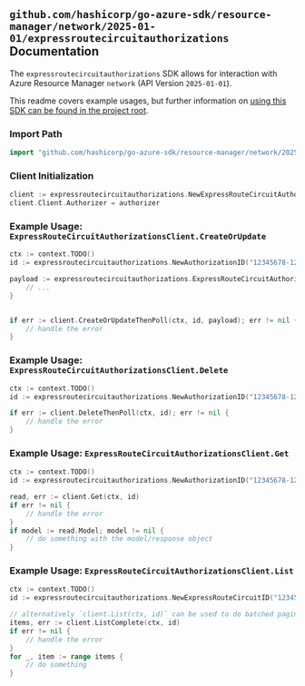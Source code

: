 
## `github.com/hashicorp/go-azure-sdk/resource-manager/network/2025-01-01/expressroutecircuitauthorizations` Documentation

The `expressroutecircuitauthorizations` SDK allows for interaction with Azure Resource Manager `network` (API Version `2025-01-01`).

This readme covers example usages, but further information on [using this SDK can be found in the project root](https://github.com/hashicorp/go-azure-sdk/tree/main/docs).

### Import Path

```go
import "github.com/hashicorp/go-azure-sdk/resource-manager/network/2025-01-01/expressroutecircuitauthorizations"
```


### Client Initialization

```go
client := expressroutecircuitauthorizations.NewExpressRouteCircuitAuthorizationsClientWithBaseURI("https://management.azure.com")
client.Client.Authorizer = authorizer
```


### Example Usage: `ExpressRouteCircuitAuthorizationsClient.CreateOrUpdate`

```go
ctx := context.TODO()
id := expressroutecircuitauthorizations.NewAuthorizationID("12345678-1234-9876-4563-123456789012", "example-resource-group", "expressRouteCircuitName", "authorizationName")

payload := expressroutecircuitauthorizations.ExpressRouteCircuitAuthorization{
	// ...
}


if err := client.CreateOrUpdateThenPoll(ctx, id, payload); err != nil {
	// handle the error
}
```


### Example Usage: `ExpressRouteCircuitAuthorizationsClient.Delete`

```go
ctx := context.TODO()
id := expressroutecircuitauthorizations.NewAuthorizationID("12345678-1234-9876-4563-123456789012", "example-resource-group", "expressRouteCircuitName", "authorizationName")

if err := client.DeleteThenPoll(ctx, id); err != nil {
	// handle the error
}
```


### Example Usage: `ExpressRouteCircuitAuthorizationsClient.Get`

```go
ctx := context.TODO()
id := expressroutecircuitauthorizations.NewAuthorizationID("12345678-1234-9876-4563-123456789012", "example-resource-group", "expressRouteCircuitName", "authorizationName")

read, err := client.Get(ctx, id)
if err != nil {
	// handle the error
}
if model := read.Model; model != nil {
	// do something with the model/response object
}
```


### Example Usage: `ExpressRouteCircuitAuthorizationsClient.List`

```go
ctx := context.TODO()
id := expressroutecircuitauthorizations.NewExpressRouteCircuitID("12345678-1234-9876-4563-123456789012", "example-resource-group", "expressRouteCircuitName")

// alternatively `client.List(ctx, id)` can be used to do batched pagination
items, err := client.ListComplete(ctx, id)
if err != nil {
	// handle the error
}
for _, item := range items {
	// do something
}
```
